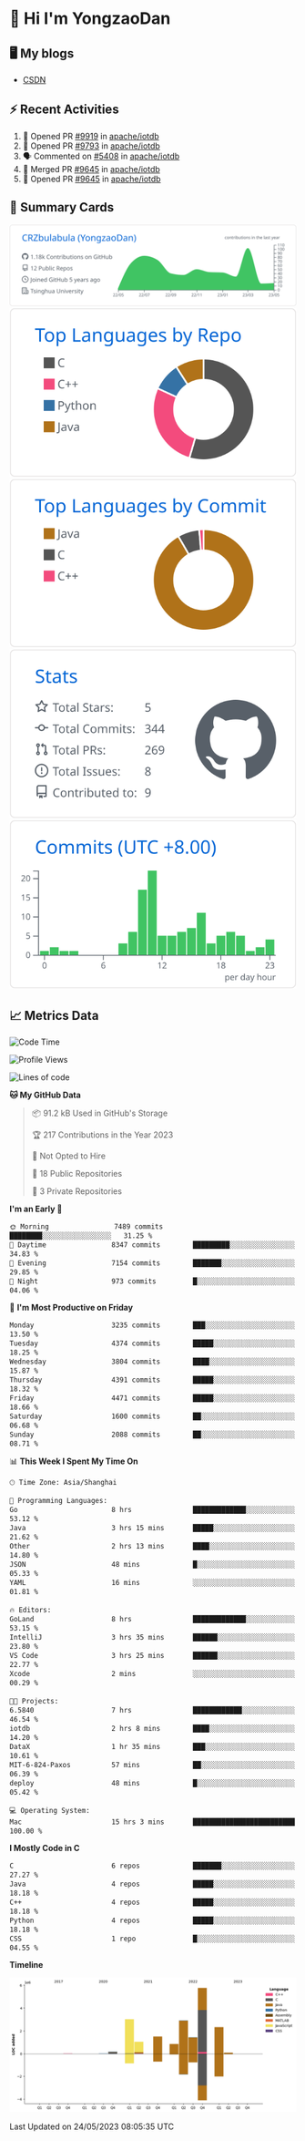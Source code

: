 # 👋 Hi I'm YongzaoDan

## 🖥 My blogs
  + [CSDN](https://blog.csdn.net/CRZbulabula?type=blog)

## ⚡ Recent Activities
<!--START_SECTION:activity-->
1. 💪 Opened PR [#9919](https://github.com/apache/iotdb/pull/9919) in [apache/iotdb](https://github.com/apache/iotdb)
2. 💪 Opened PR [#9793](https://github.com/apache/iotdb/pull/9793) in [apache/iotdb](https://github.com/apache/iotdb)
3. 🗣 Commented on [#5408](https://github.com/apache/iotdb/issues/5408) in [apache/iotdb](https://github.com/apache/iotdb)
4. 🎉 Merged PR [#9645](https://github.com/apache/iotdb/pull/9645) in [apache/iotdb](https://github.com/apache/iotdb)
5. 💪 Opened PR [#9645](https://github.com/apache/iotdb/pull/9645) in [apache/iotdb](https://github.com/apache/iotdb)
<!--END_SECTION:activity-->

## 🎑 Summary Cards

[![](https://raw.githubusercontent.com/CRZbulabula/CRZbulabula/main/profile-summary-card-output/github/0-profile-details.svg)](https://github.com/vn7n24fzkq/github-profile-summary-cards)
[![](https://raw.githubusercontent.com/CRZbulabula/CRZbulabula/main/profile-summary-card-output/github/1-repos-per-language.svg)](https://github.com/vn7n24fzkq/github-profile-summary-cards) [![](https://raw.githubusercontent.com/CRZbulabula/CRZbulabula/main/profile-summary-card-output/github/2-most-commit-language.svg)](https://github.com/vn7n24fzkq/github-profile-summary-cards)
[![](https://raw.githubusercontent.com/CRZbulabula/CRZbulabula/main/profile-summary-card-output/github/3-stats.svg)](https://github.com/vn7n24fzkq/github-profile-summary-cards) [![](https://raw.githubusercontent.com/CRZbulabula/CRZbulabula/main/profile-summary-card-output/github/4-productive-time.svg)](https://github.com/vn7n24fzkq/github-profile-summary-cards)

## 📈 Metrics Data

<!--START_SECTION:waka-->
![Code Time](http://img.shields.io/badge/Code%20Time-142%20hrs%2039%20mins-blue)

![Profile Views](http://img.shields.io/badge/Profile%20Views-8-blue)

![Lines of code](https://img.shields.io/badge/From%20Hello%20World%20I%27ve%20Written-19.1%20million%20lines%20of%20code-blue)

**🐱 My GitHub Data** 

> 📦 91.2 kB Used in GitHub's Storage 
 > 
> 🏆 217 Contributions in the Year 2023
 > 
> 🚫 Not Opted to Hire
 > 
> 📜 18 Public Repositories 
 > 
> 🔑 3 Private Repositories 
 > 
**I'm an Early 🐤** 

```text
🌞 Morning                7489 commits        ████████░░░░░░░░░░░░░░░░░   31.25 % 
🌆 Daytime                8347 commits        █████████░░░░░░░░░░░░░░░░   34.83 % 
🌃 Evening                7154 commits        ███████░░░░░░░░░░░░░░░░░░   29.85 % 
🌙 Night                  973 commits         █░░░░░░░░░░░░░░░░░░░░░░░░   04.06 % 
```
📅 **I'm Most Productive on Friday** 

```text
Monday                   3235 commits        ███░░░░░░░░░░░░░░░░░░░░░░   13.50 % 
Tuesday                  4374 commits        █████░░░░░░░░░░░░░░░░░░░░   18.25 % 
Wednesday                3804 commits        ████░░░░░░░░░░░░░░░░░░░░░   15.87 % 
Thursday                 4391 commits        █████░░░░░░░░░░░░░░░░░░░░   18.32 % 
Friday                   4471 commits        █████░░░░░░░░░░░░░░░░░░░░   18.66 % 
Saturday                 1600 commits        ██░░░░░░░░░░░░░░░░░░░░░░░   06.68 % 
Sunday                   2088 commits        ██░░░░░░░░░░░░░░░░░░░░░░░   08.71 % 
```


📊 **This Week I Spent My Time On** 

```text
🕑︎ Time Zone: Asia/Shanghai

💬 Programming Languages: 
Go                       8 hrs               █████████████░░░░░░░░░░░░   53.12 % 
Java                     3 hrs 15 mins       █████░░░░░░░░░░░░░░░░░░░░   21.62 % 
Other                    2 hrs 13 mins       ████░░░░░░░░░░░░░░░░░░░░░   14.80 % 
JSON                     48 mins             █░░░░░░░░░░░░░░░░░░░░░░░░   05.33 % 
YAML                     16 mins             ░░░░░░░░░░░░░░░░░░░░░░░░░   01.81 % 

🔥 Editors: 
GoLand                   8 hrs               █████████████░░░░░░░░░░░░   53.15 % 
IntelliJ                 3 hrs 35 mins       ██████░░░░░░░░░░░░░░░░░░░   23.80 % 
VS Code                  3 hrs 25 mins       ██████░░░░░░░░░░░░░░░░░░░   22.77 % 
Xcode                    2 mins              ░░░░░░░░░░░░░░░░░░░░░░░░░   00.29 % 

🐱‍💻 Projects: 
6.5840                   7 hrs               ████████████░░░░░░░░░░░░░   46.54 % 
iotdb                    2 hrs 8 mins        ████░░░░░░░░░░░░░░░░░░░░░   14.20 % 
DataX                    1 hr 35 mins        ███░░░░░░░░░░░░░░░░░░░░░░   10.61 % 
MIT-6-824-Paxos          57 mins             ██░░░░░░░░░░░░░░░░░░░░░░░   06.39 % 
deploy                   48 mins             █░░░░░░░░░░░░░░░░░░░░░░░░   05.42 % 

💻 Operating System: 
Mac                      15 hrs 3 mins       █████████████████████████   100.00 % 
```

**I Mostly Code in C** 

```text
C                        6 repos             ███████░░░░░░░░░░░░░░░░░░   27.27 % 
Java                     4 repos             █████░░░░░░░░░░░░░░░░░░░░   18.18 % 
C++                      4 repos             █████░░░░░░░░░░░░░░░░░░░░   18.18 % 
Python                   4 repos             █████░░░░░░░░░░░░░░░░░░░░   18.18 % 
CSS                      1 repo              █░░░░░░░░░░░░░░░░░░░░░░░░   04.55 % 
```



**Timeline**

![Lines of Code chart](https://raw.githubusercontent.com/CRZbulabula/CRZbulabula/main/assets/bar_graph.png)


 Last Updated on 24/05/2023 08:05:35 UTC
<!--END_SECTION:waka-->

